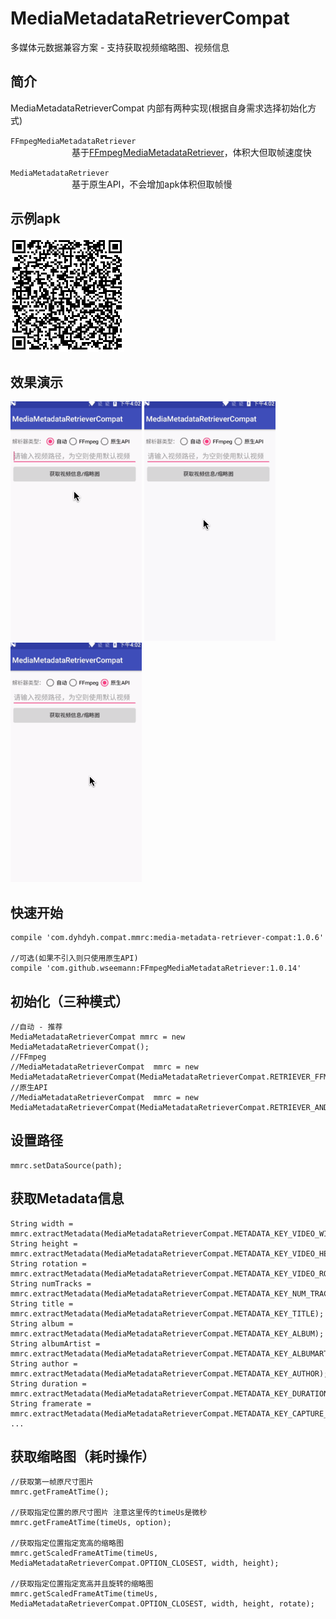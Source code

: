 # MediaMetadataRetrieverCompat
多媒体元数据兼容方案 - 支持获取视频缩略图、视频信息  

## __简介__
MediaMetadataRetrieverCompat 内部有两种实现(根据自身需求选择初始化方式)  

`FFmpegMediaMetadataRetriever`  
&emsp;&emsp;&emsp;&emsp;&emsp;&emsp;&emsp;基于[FFmpegMediaMetadataRetriever](https://github.com/wseemann/FFmpegMediaMetadataRetriever)，体积大但取帧速度快  

`MediaMetadataRetriever`   
&emsp;&emsp;&emsp;&emsp;&emsp;&emsp;&emsp;基于原生API，不会增加apk体积但取帧慢


## __示例apk__
![](screenshot/example-download.png)

## __效果演示__
![](screenshot/screenshot_auto.gif)
![](screenshot/screenshot_ffmpeg.gif)
![](screenshot/screenshot_android.gif)

## __快速开始__
```
compile 'com.dyhdyh.compat.mmrc:media-metadata-retriever-compat:1.0.6'

//可选(如果不引入则只使用原生API)
compile 'com.github.wseemann:FFmpegMediaMetadataRetriever:1.0.14'
```

## __初始化（三种模式）__
```
//自动 - 推荐  
MediaMetadataRetrieverCompat mmrc = new MediaMetadataRetrieverCompat();  
//FFmpeg  
//MediaMetadataRetrieverCompat  mmrc = new MediaMetadataRetrieverCompat(MediaMetadataRetrieverCompat.RETRIEVER_FFMPEG);  
//原生API  
//MediaMetadataRetrieverCompat  mmrc = new MediaMetadataRetrieverCompat(MediaMetadataRetrieverCompat.RETRIEVER_ANDROID);
```
## __设置路径__
```
mmrc.setDataSource(path);
```

## __获取Metadata信息__
```
String width = mmrc.extractMetadata(MediaMetadataRetrieverCompat.METADATA_KEY_VIDEO_WIDTH);
String height = mmrc.extractMetadata(MediaMetadataRetrieverCompat.METADATA_KEY_VIDEO_HEIGHT);
String rotation = mmrc.extractMetadata(MediaMetadataRetrieverCompat.METADATA_KEY_VIDEO_ROTATION);
String numTracks = mmrc.extractMetadata(MediaMetadataRetrieverCompat.METADATA_KEY_NUM_TRACKS);
String title = mmrc.extractMetadata(MediaMetadataRetrieverCompat.METADATA_KEY_TITLE);
String album = mmrc.extractMetadata(MediaMetadataRetrieverCompat.METADATA_KEY_ALBUM);
String albumArtist = mmrc.extractMetadata(MediaMetadataRetrieverCompat.METADATA_KEY_ALBUMARTIST);
String author = mmrc.extractMetadata(MediaMetadataRetrieverCompat.METADATA_KEY_AUTHOR);
String duration = mmrc.extractMetadata(MediaMetadataRetrieverCompat.METADATA_KEY_DURATION);
String framerate = mmrc.extractMetadata(MediaMetadataRetrieverCompat.METADATA_KEY_CAPTURE_FRAMERATE);
...
```

## __获取缩略图（耗时操作）__
```
//获取第一帧原尺寸图片
mmrc.getFrameAtTime();

//获取指定位置的原尺寸图片 注意这里传的timeUs是微秒
mmrc.getFrameAtTime(timeUs, option);

//获取指定位置指定宽高的缩略图
mmrc.getScaledFrameAtTime(timeUs, MediaMetadataRetrieverCompat.OPTION_CLOSEST, width, height);

//获取指定位置指定宽高并且旋转的缩略图
mmrc.getScaledFrameAtTime(timeUs, MediaMetadataRetrieverCompat.OPTION_CLOSEST, width, height, rotate);
```
